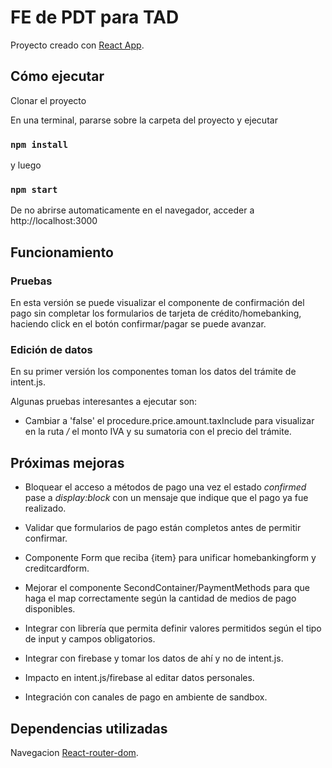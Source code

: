 # FE de PDT para TAD

Proyecto creado con [React App](https://github.com/facebook/create-react-app).

## Cómo ejecutar

Clonar el proyecto 

En una terminal, pararse sobre la carpeta del proyecto y ejecutar

### `npm install`

y luego

### `npm start`

De no abrirse automaticamente en el navegador, acceder a http://localhost:3000

## Funcionamiento 

### Pruebas

En esta versión se puede visualizar el componente de confirmación del pago sin completar los formularios de tarjeta de crédito/homebanking, haciendo click en el botón confirmar/pagar se puede avanzar.

### Edición de datos

En su primer versión los componentes toman los datos del trámite de intent.js.

Algunas pruebas interesantes a ejecutar son:

* Cambiar a 'false' el procedure.price.amount.taxInclude para visualizar en la ruta */* el monto IVA y su sumatoria con el precio del trámite.


## Próximas mejoras 

* Bloquear el acceso a métodos de pago una vez el estado *confirmed* pase a *display:block* con un mensaje que indique que el pago ya fue realizado.

*  Validar que formularios de pago están completos antes de permitir confirmar.

*  Componente Form que reciba {item} para unificar homebankingform y creditcardform.

* Mejorar el componente SecondContainer/PaymentMethods para que haga el map correctamente según la cantidad de medios de pago disponibles.

* Integrar con librería que permita definir valores permitidos según el tipo de input  y campos obligatorios.

* Integrar con firebase y tomar los datos de ahí y no de intent.js.

* Impacto en intent.js/firebase al editar datos personales.

* Integración con canales de pago en ambiente de sandbox.

## Dependencias utilizadas

Navegacion [React-router-dom](https://reactrouter.com/web/guides/quick-start).